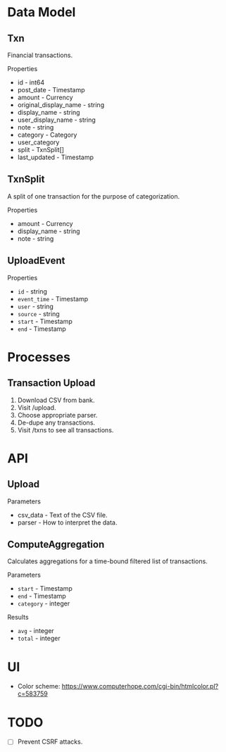 # Data Model

## Txn
Financial transactions.

Properties
- id - int64
- post_date - Timestamp
- amount - Currency
- original_display_name - string
- display_name - string
- user_display_name - string
- note - string
- category - Category
- user_category
- split - TxnSplit[]
- last_updated - Timestamp

## TxnSplit
A split of one transaction for the purpose of categorization.

Properties
- amount - Currency
- display_name - string
- note - string

## UploadEvent

Properties
- `id` - string
- `event_time` - Timestamp
- `user` - string
- `source` - string
- `start` - Timestamp
- `end` - Timestamp

# Processes

## Transaction Upload
1. Download CSV from bank.
1. Visit /upload.
1. Choose appropriate parser.
1. De-dupe any transactions.
1. Visit /txns to see all transactions.


# API

## Upload

Parameters
- csv_data - Text of the CSV file.
- parser - How to interpret the data.

## ComputeAggregation
Calculates aggregations for a time-bound filtered list of transactions.

Parameters
- `start` - Timestamp
- `end` - Timestamp
- `category` - integer

Results
- `avg` - integer
- `total` - integer

# UI

- Color scheme: https://www.computerhope.com/cgi-bin/htmlcolor.pl?c=583759

# TODO

- [ ] Prevent CSRF attacks.
